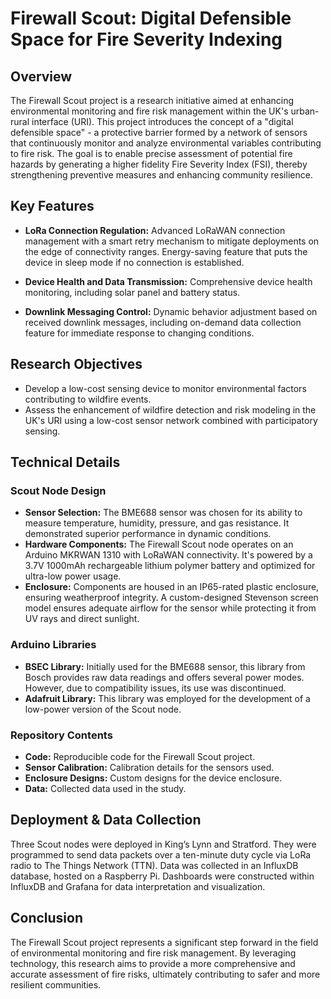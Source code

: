 # Firewall Scout: Digital Defensible Space for Fire Severity Indexing

## Overview
The Firewall Scout project is a research initiative aimed at enhancing environmental monitoring and fire risk management within the UK's urban-rural interface (URI). This project introduces the concept of a "digital defensible space" - a protective barrier formed by a network of sensors that continuously monitor and analyze environmental variables contributing to fire risk. The goal is to enable precise assessment of potential fire hazards by generating a higher fidelity Fire Severity Index (FSI), thereby strengthening preventive measures and enhancing community resilience.

## Key Features
- **LoRa Connection Regulation:** Advanced LoRaWAN connection management with a smart retry mechanism to mitigate deployments on the edge of connectivity ranges. Energy-saving feature that puts the device in sleep mode if no connection is established.

- **Device Health and Data Transmission:** Comprehensive device health monitoring, including solar panel and battery status.

- **Downlink Messaging Control:** Dynamic behavior adjustment based on received downlink messages, including on-demand data collection feature for immediate response to changing conditions.

## Research Objectives
- Develop a low-cost sensing device to monitor environmental factors contributing to wildfire events.
- Assess the enhancement of wildfire detection and risk modeling in the UK's URI using a low-cost sensor network combined with participatory sensing.

## Technical Details

### Scout Node Design
- **Sensor Selection:** The BME688 sensor was chosen for its ability to measure temperature, humidity, pressure, and gas resistance. It demonstrated superior performance in dynamic conditions.
- **Hardware Components:** The Firewall Scout node operates on an Arduino MKRWAN 1310 with LoRaWAN connectivity. It's powered by a 3.7V 1000mAh rechargeable lithium polymer battery and optimized for ultra-low power usage.
- **Enclosure:** Components are housed in an IP65-rated plastic enclosure, ensuring weatherproof integrity. A custom-designed Stevenson screen model ensures adequate airflow for the sensor while protecting it from UV rays and direct sunlight.

### Arduino Libraries
- **BSEC Library:** Initially used for the BME688 sensor, this library from Bosch provides raw data readings and offers several power modes. However, due to compatibility issues, its use was discontinued.
- **Adafruit Library:** This library was employed for the development of a low-power version of the Scout node.

### Repository Contents
- **Code:** Reproducible code for the Firewall Scout project.
- **Sensor Calibration:** Calibration details for the sensors used.
- **Enclosure Designs:** Custom designs for the device enclosure.
- **Data:** Collected data used in the study.

## Deployment & Data Collection
Three Scout nodes were deployed in King’s Lynn and Stratford. They were programmed to send data packets over a ten-minute duty cycle via LoRa radio to The Things Network (TTN). Data was collected in an InfluxDB database, hosted on a Raspberry Pi. Dashboards were constructed within InfluxDB and Grafana for data interpretation and visualization.

## Conclusion
The Firewall Scout project represents a significant step forward in the field of environmental monitoring and fire risk management. By leveraging technology, this research aims to provide a more comprehensive and accurate assessment of fire risks, ultimately contributing to safer and more resilient communities.
